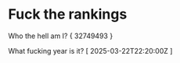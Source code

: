 # Fuck the rankings

Who the hell am I?
{ 32749493 }

What fucking year is it?
[ 2025-03-22T22:20:00Z ]
